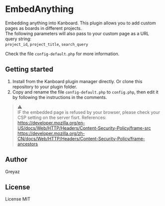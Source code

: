 # EmbedAnything
Embedding anything into Kanboard. This plugin allows you to add custom pages as boards in different projects.   
The following parameters will also pass to your custom page as a URL query string:   
`project_id`, `project_title`, `search_query`   

Check the file `config-default.php` for more information.

## Getting started
1. Install from the Kanboard plugin manager directly. Or clone this repository to your plugin folder.
2. Copy and rename the file `config-default.php` to `config.php`, then edit it by following the instructions in the comments.

> ⚠️   
>IF the embedded page is refused by your browser, please check your CSP setting on the server fisrt. References:   
> https://developer.mozilla.org/en-US/docs/Web/HTTP/Headers/Content-Security-Policy/frame-src   
> https://developer.mozilla.org/zh-CN/docs/Web/HTTP/Headers/Content-Security-Policy/frame-ancestors



## Author
Greyaz

## License
License MIT
